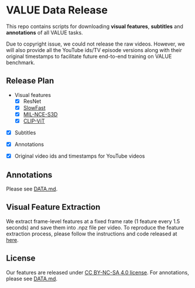 # VALUE Data Release

This repo contains scripts for downloading **visual features**, **subtitles** and **annotations** of all VALUE tasks. 

Due to copyright issue, we could not release the raw videos. However, we will also provide all the YouTube ids/TV episode versions along with their original timestamps to facilitate future end-to-end training on VALUE benchmark.

## Release Plan

- Visual features
  - [x] ResNet
  - [x] [SlowFast](https://github.com/facebookresearch/SlowFast)
  - [x] [MIL-NCE-S3D](https://github.com/antoine77340/S3D_HowTo100M)
  - [x] [CLIP-ViT](https://github.com/openai/CLIP)
- [x] Subtitles
- [x] Annotations
- [x] Original video ids and timestamps for YouTube videos


## Annotations
Please see [DATA.md](./DATA.md).

## Visual Feature Extraction

We extract frame-level features at a fixed frame rate (1 feature every 1.5 seconds) and save them into .npz file per video.  To reproduce the feature extraction process, please follow the instructions and code released at [here](https://github.com/linjieli222/HERO_Video_Feature_Extractor).


## License

Our features are released under [CC BY-NC-SA 4.0 license](https://creativecommons.org/licenses/by-nc-sa/4.0/). For annotations, please see [DATA.md](./DATA.md).
<!-- Shield: [![CC BY-NC 4.0][cc-by-nc-shield]][cc-by-nc] -->
<!-- The VALUE benchmark  is licensed under a
[Creative Commons Attribution-NonCommercial-ShareAlike 4.0 International License][cc-by-nc].

[![CC BY-NC 4.0][cc-by-nc-image]][cc-by-nc]

[cc-by-nc]: https://creativecommons.org/licenses/by-nc-sa/4.0/
[cc-by-nc-image]: https://licensebuttons.net/l/by-nc-sa/4.0/88x31.png
[cc-by-nc-shield]: https://img.shields.io/badge/License-CC%20BY--NC--SA%204.0-lightgrey.svg -->
